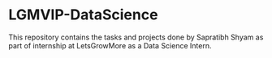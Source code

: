 # LGMVIP-DataScience
This repository contains the tasks and projects done by Sapratibh Shyam as part of internship at LetsGrowMore as a Data Science Intern.
